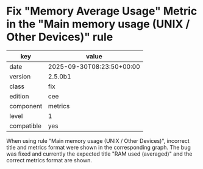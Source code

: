 [//]: # (werk v2)
# Fix "Memory Average Usage" Metric in the "Main memory usage (UNIX / Other Devices)" rule

key        | value
---------- | ---
date       | 2025-09-30T08:23:50+00:00
version    | 2.5.0b1
class      | fix
edition    | cee
component  | metrics
level      | 1
compatible | yes

When using rule "Main memory usage (UNIX / Other Devices)",
incorrect title and metrics format were shown in the corresponding graph.
The bug was fixed and currently the expected title "RAM used (averaged)"
and the correct metrics format are shown.
